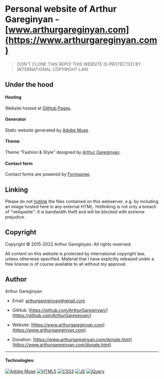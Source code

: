 # Personal website of Arthur Gareginyan - [www.arthurgareginyan.com](https://www.arthurgareginyan.com)

> DON'T CLONE THIS REPO!
> THIS WEBSITE IS PROTECTED BY INTERNATIONAL COPYRIGHT LAW.


## Under the hood

#### Hosting

Website hosted at [GitHub Pages](https://pages.github.com).

#### Generator

Static website generated by [Adobe Muse](http://www.adobe.com/products/muse.html).

#### Theme

Theme "Fashion & Style" designed by [Arthur Gareginyan](https://www.arthurgareginyan.com).

#### Contact form

Contact forms are powered by [Formspree](https://formspree.io).


## Linking

Please do not [hotlink](http://en.wikipedia.org/wiki/Hotlinking) the files contained on this webserver, e.g. by including an image hosted here in any external HTML. Hotlinking is not only a breach of "netiquette": It is bandwidth theft and will be blocked with extreme prejudice.


## Copyright

Copyright © 2015-2022 Arthur Gareginyan. All rights reserved.

All content on this website is protected by international copyright law, unless otherwise specified. Material that I have explicitly released under a free license is of course available to all without my approval.


## Author

Arthur Gareginyan

* Email: [arthurgareginyan@gmail.com](mailto:arthurgareginyan@gmail.com)

* GitHub: [https://github.com/ArthurGareginyan/](https://github.com/ArthurGareginyan/)

* Website: [https://www.arthurgareginyan.com](https://www.arthurgareginyan.com)

* Donation: [https://www.arthurgareginyan.com/donate.html](https://www.arthurgareginyan.com/donate.html)


---
#### Technologies:

[![Adobe Muse](https://resources.spacexchimp.com/images/logos/Adobe-Muse.png)]()
[![HTML5](https://resources.spacexchimp.com/images/logos/HTML5.png)]()
[![CSS3](https://resources.spacexchimp.com/images/logos/CSS3.png)]()
[![JS](https://resources.spacexchimp.com/images/logos/JavaScript.png)]()
[![jQuery](https://resources.spacexchimp.com/images/logos/jQuery.png)]()
